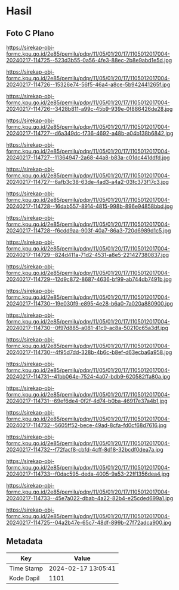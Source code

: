 # Hasil

## Foto C Plano

https://sirekap-obj-formc.kpu.go.id/2e85/pemilu/pdpr/11/05/01/20/17/1105012017004-20240217-114725--523d3b55-0a56-4fe3-88ec-2b8e9abd1e5d.jpg

https://sirekap-obj-formc.kpu.go.id/2e85/pemilu/pdpr/11/05/01/20/17/1105012017004-20240217-114726--15326e74-56f5-46a4-a8ce-5b942441265f.jpg

https://sirekap-obj-formc.kpu.go.id/2e85/pemilu/pdpr/11/05/01/20/17/1105012017004-20240217-114726--3428b811-a99c-45b9-939e-0f886426de28.jpg

https://sirekap-obj-formc.kpu.go.id/2e85/pemilu/pdpr/11/05/01/20/17/1105012017004-20240217-114727--d6a349dc-f736-4692-a48b-a04b138b6842.jpg

https://sirekap-obj-formc.kpu.go.id/2e85/pemilu/pdpr/11/05/01/20/17/1105012017004-20240217-114727--11364947-2a68-44a8-b83a-c01dc441ddfd.jpg

https://sirekap-obj-formc.kpu.go.id/2e85/pemilu/pdpr/11/05/01/20/17/1105012017004-20240217-114727--6afb3c38-63de-4ad3-a4a2-03fc373f17c3.jpg

https://sirekap-obj-formc.kpu.go.id/2e85/pemilu/pdpr/11/05/01/20/17/1105012017004-20240217-114728--16dab557-8914-4815-998b-896e94858bbd.jpg

https://sirekap-obj-formc.kpu.go.id/2e85/pemilu/pdpr/11/05/01/20/17/1105012017004-20240217-114728--f6cdd9aa-903f-40a7-86a3-720d6989d1c5.jpg

https://sirekap-obj-formc.kpu.go.id/2e85/pemilu/pdpr/11/05/01/20/17/1105012017004-20240217-114729--824d411a-71d2-4531-a8e5-221427380837.jpg

https://sirekap-obj-formc.kpu.go.id/2e85/pemilu/pdpr/11/05/01/20/17/1105012017004-20240217-114729--12d9c872-8687-4636-bf99-ab744db7491b.jpg

https://sirekap-obj-formc.kpu.go.id/2e85/pemilu/pdpr/11/05/01/20/17/1105012017004-20240217-114730--19e030f9-e895-4e28-b6a0-7a020a880900.jpg

https://sirekap-obj-formc.kpu.go.id/2e85/pemilu/pdpr/11/05/01/20/17/1105012017004-20240217-114730--0f97d885-a081-41c9-ac8a-50210c65a3df.jpg

https://sirekap-obj-formc.kpu.go.id/2e85/pemilu/pdpr/11/05/01/20/17/1105012017004-20240217-114730--4f95d7dd-328b-4b6c-b8ef-d63ecba6a958.jpg

https://sirekap-obj-formc.kpu.go.id/2e85/pemilu/pdpr/11/05/01/20/17/1105012017004-20240217-114731--41bb064e-7524-4a07-bdb9-620582ffa80a.jpg

https://sirekap-obj-formc.kpu.go.id/2e85/pemilu/pdpr/11/05/01/20/17/1105012017004-20240217-114731--69ef6de4-0f2f-4d74-b0ba-46917e37a4b1.jpg

https://sirekap-obj-formc.kpu.go.id/2e85/pemilu/pdpr/11/05/01/20/17/1105012017004-20240217-114732--5605ff52-bece-49ad-8cfa-fd0cf68d7616.jpg

https://sirekap-obj-formc.kpu.go.id/2e85/pemilu/pdpr/11/05/01/20/17/1105012017004-20240217-114732--f72facf8-cbfd-4cff-8d18-32bcdf0dea7a.jpg

https://sirekap-obj-formc.kpu.go.id/2e85/pemilu/pdpr/11/05/01/20/17/1105012017004-20240217-114733--f0dac595-deda-4005-9a53-22ff1356dea4.jpg

https://sirekap-obj-formc.kpu.go.id/2e85/pemilu/pdpr/11/05/01/20/17/1105012017004-20240217-114733--45e7a022-dbab-4a22-82b4-e25cded699a1.jpg

https://sirekap-obj-formc.kpu.go.id/2e85/pemilu/pdpr/11/05/01/20/17/1105012017004-20240217-114725--04a2b47e-65c7-48df-899b-27f72adca900.jpg


## Metadata

| Key        | Value               |
| ---------- | ------------------- |
| Time Stamp | 2024-02-17 13:05:41 |
| Kode Dapil | 1101                |



